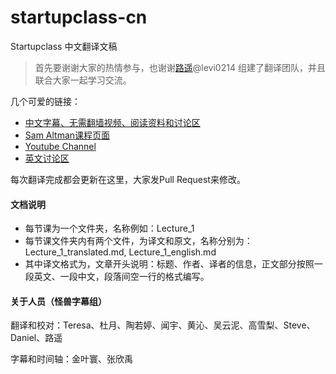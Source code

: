 startupclass-cn
===============

Startupclass 中文翻译文稿

> 首先要谢谢大家的热情参与，也谢谢[路遥](http://blog.zhangluyao.com)@levi0214 组建了翻译团队，并且联合大家一起学习交流。

几个可爱的链接：

* [中文字幕、无需翻墙视频、阅读资料和讨论区](http://startupclass.club/)
* [Sam Altman课程页面](http://startupclass.samaltman.com/)
* [Youtube Channel](https://www.youtube.com/channel/UCxIJaCMEptJjxmmQgGFsnCg)
* [英文讨论区](http://startupclass.co/)

每次翻译完成都会更新在这里，大家发Pull Request来修改。

#### 文档说明

* 每节课为一个文件夹，名称例如：Lecture_1
* 每节课文件夹内有两个文件，为译文和原文，名称分别为：Lecture_1_translated.md, Lecture_1_english.md
* 其中译文格式为，文章开头说明：标题、作者、译者的信息，正文部分按照一段英文、一段中文，段落间空一行的格式编写。

#### 关于人员（怪兽字幕组）

翻译和校对：Teresa、杜月、陶若婷、闻宇、黄沁、吴云泥、高雪梨、Steve、Daniel、路遥

字幕和时间轴：金叶寰、张欣禹
